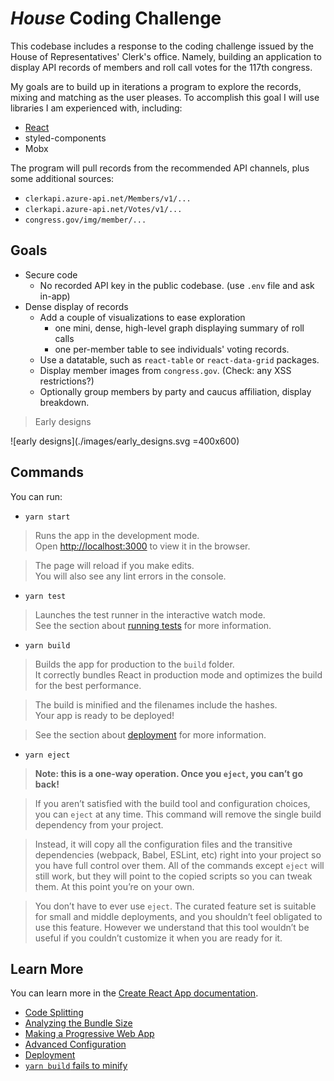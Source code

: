 # *House* Coding Challenge

This codebase includes a response to the coding challenge
issued by the House of Representatives' Clerk's office.
Namely, building an application to display API records
of members and roll call votes for the 117th congress.

My goals are to build up in iterations a program to explore the records,
mixing and matching as the user pleases.
To accomplish this goal I will use libraries I am experienced with, including:

* [React](https://reactjs.org/)
* styled-components
* Mobx

The program will pull records from the recommended API channels,
plus some additional sources:

* `clerkapi.azure-api.net/Members/v1/...`
* `clerkapi.azure-api.net/Votes/v1/...`
* `congress.gov/img/member/...`

## Goals

* Secure code
  * No recorded API key in the public codebase. (use `.env` file and ask in-app)
* Dense display of records
  * Add a couple of visualizations to ease exploration
    * one mini, dense, high-level graph displaying summary of roll calls
    * one per-member table to see individuals' voting records.
  * Use a datatable, such as `react-table` or `react-data-grid` packages.
  * Display member images from `congress.gov`. (Check: any XSS restrictions?)
  * Optionally group members by party and caucus affiliation, display breakdown.

> Early designs

![early designs](./images/early_designs.svg =400x600)

## Commands

You can run:

* `yarn start`

> Runs the app in the development mode.\
> Open [http://localhost:3000](http://localhost:3000) to view it in the
> browser.

> The page will reload if you make edits.\
> You will also see any lint errors in the console.

* `yarn test`

> Launches the test runner in the interactive watch mode.\
> See the section about [running
> tests](https://facebook.github.io/create-react-app/docs/running-tests) for
> more information.

* `yarn build`

> Builds the app for production to the `build` folder.\
> It correctly bundles React in production mode and optimizes the build for the
> best performance.

> The build is minified and the filenames include the hashes.\
> Your app is ready to be deployed!

> See the section about
> [deployment](https://facebook.github.io/create-react-app/docs/deployment) for
> more information.

* `yarn eject`

> **Note: this is a one-way operation. Once you `eject`, you can’t go back!**

> If you aren’t satisfied with the build tool and configuration choices, you
> can `eject` at any time. This command will remove the single build dependency
> from your project.

> Instead, it will copy all the configuration files and the transitive
> dependencies (webpack, Babel, ESLint, etc) right into your project so you
> have full control over them. All of the commands except `eject` will still
> work, but they will point to the copied scripts so you can tweak them. At
> this point you’re on your own.

> You don’t have to ever use `eject`. The curated feature set is suitable for
> small and middle deployments, and you shouldn’t feel obligated to use this
> feature. However we understand that this tool wouldn’t be useful if you
> couldn’t customize it when you are ready for it.

## Learn More

You can learn more in the [Create React App documentation](https://facebook.github.io/create-react-app/docs/getting-started).

* [Code Splitting](https://facebook.github.io/create-react-app/docs/code-splitting)
* [Analyzing the Bundle Size](https://facebook.github.io/create-react-app/docs/analyzing-the-bundle-size)
* [Making a Progressive Web App](https://facebook.github.io/create-react-app/docs/making-a-progressive-web-app)
* [Advanced Configuration](https://facebook.github.io/create-react-app/docs/advanced-configuration)
* [Deployment](https://facebook.github.io/create-react-app/docs/deployment)
* [`yarn build` fails to minify](https://facebook.github.io/create-react-app/docs/troubleshooting#npm-run-build-fails-to-minify)
